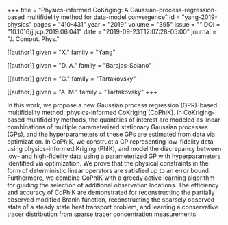 +++
title   = "Physics-informed CoKriging: A Gaussian-process-regression-based multifidelity method for data-model convergence"
id      = "yang-2019-physics"
pages   = "410-431"
year    = "2019"
volume  = "395"
issue   = ""
DOI     = "10.1016/j.jcp.2019.06.041"
date    = "2019-09-23T12:07:28-05:00"
journal = "J. Comput. Phys."

[[author]]
	given = "X."
	family = "Yang"

[[author]]
	given = "D. A."
	family = "Barajas-Solano"

[[author]]
	given = "G."
	family = "Tartakovsky"

[[author]]
	given = "A. M."
	family = "Tartakovsky"
+++

In this work, we propose a new Gaussian process regression (GPR)-based multifidelity method: physics-informed CoKriging (CoPhIK).  In CoKriging-based multifidelity methods, the quantities of interest are modeled as linear combinations of multiple parameterized stationary Gaussian processes (GPs), and the hyperparameters of these GPs are estimated from data via optimization.  In CoPhIK, we construct a GP representing low-fidelity data using physics-informed Kriging (PhIK), and model the discrepancy between low- and high-fidelity data using a parameterized GP with hyperparameters identified via optimization.  We prove that the physical constraints in the form of deterministic linear operators are satisfied up to an error bound.  Furthermore, we combine CoPhIK with a greedy active learning algorithm for guiding the selection of additional observation locations.  The efficiency and accuracy of CoPhIK are demonstrated for reconstructing the partially observed modified Branin function, reconstructing the sparsely observed state of a steady state heat transport problem, and learning a conservative tracer distribution from sparse tracer concentration measurements.
